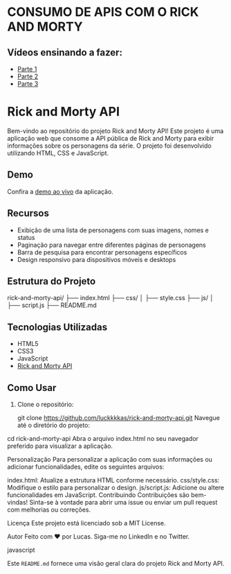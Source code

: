 # CONSUMO DE APIS COM O RICK AND MORTY

## Vídeos ensinando a fazer:

- [Parte 1](https://youtu.be/NJzNc8-KqQI)
- [Parte 2](https://youtu.be/15jdTShGU-A)
- [Parte 3](https://youtu.be/kbuLUcloSfY)


# Rick and Morty API

Bem-vindo ao repositório do projeto Rick and Morty API! Este projeto é uma aplicação web que consome a API pública de Rick and Morty para exibir informações sobre os personagens da série. O projeto foi desenvolvido utilizando HTML, CSS e JavaScript.

## Demo

Confira a [demo ao vivo](https://luckkkkas.github.io/rick-and-morty-api) da aplicação.

## Recursos

- Exibição de uma lista de personagens com suas imagens, nomes e status
- Paginação para navegar entre diferentes páginas de personagens
- Barra de pesquisa para encontrar personagens específicos
- Design responsivo para dispositivos móveis e desktops

## Estrutura do Projeto

rick-and-morty-api/
├── index.html
├── css/
│ ├── style.css
├── js/
│ ├── script.js
├── README.md

## Tecnologias Utilizadas

- HTML5
- CSS3
- JavaScript
- [Rick and Morty API](https://rickandmortyapi.com/)

## Como Usar

1. Clone o repositório:


   git clone https://github.com/luckkkkas/rick-and-morty-api.git
Navegue até o diretório do projeto:

cd rick-and-morty-api
Abra o arquivo index.html no seu navegador preferido para visualizar a aplicação.

Personalização
Para personalizar a aplicação com suas informações ou adicionar funcionalidades, edite os seguintes arquivos:

index.html: Atualize a estrutura HTML conforme necessário.
css/style.css: Modifique o estilo para personalizar o design.
js/script.js: Adicione ou altere funcionalidades em JavaScript.
Contribuindo
Contribuições são bem-vindas! Sinta-se à vontade para abrir uma issue ou enviar um pull request com melhorias ou correções.

Licença
Este projeto está licenciado sob a MIT License.

Autor
Feito com ❤️ por Lucas. Siga-me no LinkedIn e no Twitter.

javascript

Este `README.md` fornece uma visão geral clara do projeto Rick and Morty API.
